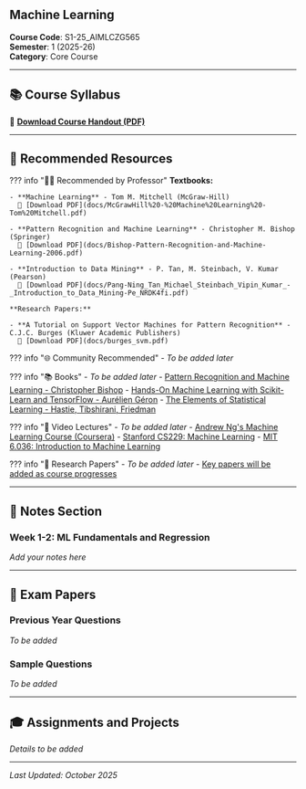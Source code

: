 ## Machine Learning

**Course Code**: S1-25_AIMLCZG565  
**Semester**: 1 (2025-26)  
**Category**: Core Course

---

## 📚 Course Syllabus

📄 **[Download Course Handout (PDF)](docs/AIMLCZG565%20Machine%20Learning%20COURSE%20HANDOUT.docx.pdf)**

---


## 📖 Recommended Resources

??? info "👨‍🏫 Recommended by Professor"
    **Textbooks:**
    
    - **Machine Learning** - Tom M. Mitchell (McGraw-Hill)  
      📄 [Download PDF](docs/McGrawHill%20-%20Machine%20Learning%20-Tom%20Mitchell.pdf)
    
    - **Pattern Recognition and Machine Learning** - Christopher M. Bishop (Springer)  
      📄 [Download PDF](docs/Bishop-Pattern-Recognition-and-Machine-Learning-2006.pdf)
    
    - **Introduction to Data Mining** - P. Tan, M. Steinbach, V. Kumar (Pearson)  
      📄 [Download PDF](docs/Pang-Ning_Tan_Michael_Steinbach_Vipin_Kumar_-_Introduction_to_Data_Mining-Pe_NRDK4fi.pdf)
    
    **Research Papers:**
    
    - **A Tutorial on Support Vector Machines for Pattern Recognition** - C.J.C. Burges (Kluwer Academic Publishers)  
      📄 [Download PDF](docs/burges_svm.pdf)

??? info "🌐 Community Recommended"
    - *To be added later*

??? info "📚 Books"
    - *To be added later*
    - [Pattern Recognition and Machine Learning - Christopher Bishop](https://www.springer.com/gp/book/9780387310732)
    - [Hands-On Machine Learning with Scikit-Learn and TensorFlow - Aurélien Géron](https://www.oreilly.com/library/view/hands-on-machine-learning/9781492032632/)
    - [The Elements of Statistical Learning - Hastie, Tibshirani, Friedman](https://web.stanford.edu/~hastie/ElemStatLearn/)

??? info "🎥 Video Lectures"
    - *To be added later*
    - [Andrew Ng's Machine Learning Course (Coursera)](https://www.coursera.org/learn/machine-learning)
    - [Stanford CS229: Machine Learning](https://see.stanford.edu/Course/CS229)
    - [MIT 6.036: Introduction to Machine Learning](https://ocw.mit.edu/courses/electrical-engineering-and-computer-science/6-036-introduction-to-machine-learning-fall-2020/)

??? info "📄 Research Papers"
    - *To be added later*
    - [Key papers will be added as course progresses](#)

---

## 📝 Notes Section

### Week 1-2: ML Fundamentals and Regression
*Add your notes here*


---

## 📄 Exam Papers

### Previous Year Questions
*To be added*

### Sample Questions
*To be added*


---

## 🎓 Assignments and Projects

*Details to be added*

---

*Last Updated: October 2025*
